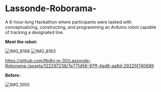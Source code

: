 # Lassonde-Roborama-
A 6-hour-long Hackathon where participants were tasked with conceptualizing, constructing, and programming an Arduino robot capable of tracking a designated line.

**Meet the robot:**

![IMG_8168](https://github.com/Nidhi-m-30/Lassonde-Roborama-/assets/122297238/b558d4d8-b7d9-4c57-b448-84c56c54db2f)
![IMG_8163](https://github.com/Nidhi-m-30/Lassonde-Roborama-/assets/122297238/64c2b249-3620-4273-98b4-56d20b11e0c3)

https://github.com/Nidhi-m-30/Lassonde-Roborama-/assets/122297238/7e771d56-97ff-4ad8-aa8d-29225f740689

**Before:**

![IMG_1050](https://github.com/Nidhi-m-30/Lassonde-Roborama-/assets/122297238/ac7c06e0-6394-4b9e-8de4-149f5e7b9f84)
